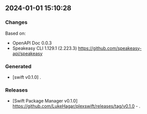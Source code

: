 

## 2024-01-01 15:10:28
### Changes
Based on:
- OpenAPI Doc 0.0.3 
- Speakeasy CLI 1.129.1 (2.223.3) https://github.com/speakeasy-api/speakeasy
### Generated
- [swift v0.1.0] .
### Releases
- [Swift Package Manager v0.1.0] https://github.com/LukeHagar/plexswift/releases/tag/v0.1.0 - .